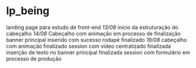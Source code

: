 # lp_being
landing page para estudo de front-end
*13/08*
inicio da estruturação do cabeçalho
*14/08*
Cabeçalho com animação em processo de finalização
banner principal inserido com sucesso 
rodapé finalizado
*19/08*
cabeçalho com animação finalizado
session com vídeo centralizado finalizada
inserção de texto no banner principal finalizada
session com formulário em processo de produção
